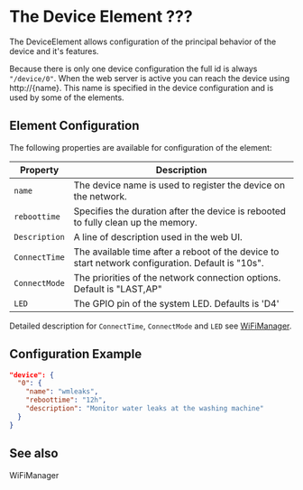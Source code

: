 # The Device Element ???

The DeviceElement allows configuration of the principal behavior of the device and it's features.

Because there is only one device configuration the full id is always `"/device/0"`.
When the web server is active you can reach the device using http://{name}.
This name is specified in the device configuration and is used by some of the elements.

## Element Configuration

The following properties are available for configuration of the element:

| Property      | Description                                                                                       |
| ------------- | ------------------------------------------------------------------------------------------------- |
| `name`        | The device name is used to register the device on the network.                                    |
| `reboottime`  | Specifies the duration after the device is rebooted to fully clean up the memory.                 |
| `Description` | A line of description used in the web UI.                                                         |
| `ConnectTime` | The available time after a reboot of the device to start network configuration. Default is "10s". |
| `ConnectMode` | The priorities of the network connection options. Default is "LAST,AP"                            |
| `LED`         | The GPIO pin of the system LED. Defaults is 'D4'                                                  |

Detailed description for `ConnectTime`, `ConnectMode` and `LED` see [WiFiManager](#wifimanager).

## Configuration Example

```JSON
"device": {
  "0": {
    "name": "wmleaks",
    "reboottime": "12h",
    "description": "Monitor water leaks at the washing machine"
  }
}
```

## See also

WiFiManager
